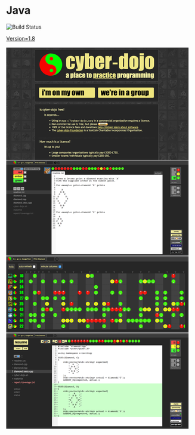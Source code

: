 # Java

![Build Status](https://travis-ci.org/cyber-dojo-languages/java.svg?branch=master)

[Version=1.8](https://github.com/cyber-dojo-languages/java/blob/master/check_version.sh)

![cyber-dojo.org home page](https://github.com/cyber-dojo/cyber-dojo/blob/master/shared/home_page_snapshot.png)
